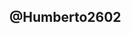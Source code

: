 @Humberto2602
-
<!---
N°1   prueba

EJERCICIO 1
Instalación del ambiente
El presente ejercicio busca realizar la instalación del ambiente para el desarrollo del trabajo práctico. A
continuación se listará una serie de aplicaciones a instalar
1. Instalar el IDE Visual Studio Code: Un IDE (Entorno de desarrollo integrado), es una aplicación que
nos brinda facilidades al momento de generar código. Dentro de Pro Contacto utilizamos Visual Studio
Code para los proyectos relacionados a aplicaciones web y móviles. El mismo permite trabajar con
varios lenguajes tales como: HTML, CSS, C#, Javascript, APEX (NodeJS, Angular, IONIC, React,
Typescript, etc).
2. Instalar GIT y GIT Bash: Git es una aplicación utilizada para el control de versionado de código. En
otras palabras, es una suerte de “disco” en donde se guardarán los distintos files que componen
nuestra aplicación (ejemplo: index.html, estilos.css, etc). La gran ventaja de GIT es que al momento de
subir una versión nueva de un archivo, genera un “backup” de la versión anterior para poder ser
restaurado cuando se desee. Además, el código se encuentra en la “nube”, por lo que puede ser
accedido y descargado desde cualquier lugar que tenga acceso a internet.

Se procedio a la instalación de:
1. Instalación de IDE Visual Studio Code.
2. Instalar GIT y GIT Bash.

Ejerecicio N° 2
Las siguientes preguntas están orientadas a la comprensión del protocolo HTTP. Son agnósticas al lenguaje de
programación, la idea es comprender los conceptos del estándar:

1. ¿Qué es un servidor HTTP?
ES un protoclo que nos permite enviar la solicitud de información de  un sitio web  al servidor y viceversa este envia 
la respuesta del servidoe al buscardor con la información solicitada.

2. ¿Qué son los verbos HTTP? Mencionar los más conocidos
Los verbos HTTP permiten comunicar al servidor lo que se quiere realizar con un recurso bajo una URL.Estos verbos indican qué acción queremos realizar sobre el servidor 
 Los verbos  más importates de HTTP (especialmente para hacer aplicaciones REST) son POST, GET, PUT, DELETE y HEAD.

3. ¿Qué es un request y un response en una comunicación HTTP? ¿Qué son los headers?
El Respons es el mesaje de respuesta que envia el servidor ante la solicitud de un cliente.
El Request es la solicitud que envia el cliente al servidor

Un Headres se encatga de enviar información acerca del servidor, navegador del cliente y la pagina web solicitada, los headres son la parte central de los Http.

4. ¿Qué es un queryString? (En el contexto de una url)

Es la parte de una URL que contiene los datos que deben pasar a aplicaciones web como los programas CGI.

5. ¿Qué es el responseCode? ¿Qué significado tiene los posibles valores devueltos?
Los codigos de respuesta nos indican si se ha completado satisfactoriamnete  una solictud HTTP.
Entre las mas recurrentes tenemos:
404 Not Found El servidor no pudo encontrar el contenido solicitado. Este código de respuesta es uno de los más conocidos  en la web.

Entre los valores devueltos estan:
Respuestas informativas ( 100– 199),
Respuestas satisfactorias ( 200- 299),
Redirecciones ( 300– 399),
Errores de los clientes ( 400- 499),
y errores de los servidores ( 500- 599) 

6. ¿Cómo se envía la data en un Get y cómo en un POST?

Con el método GET, los datos que se envían al servidor se escriben en la misma dirección URL, el metodo Post en cambia viaja a través  del cuerpo
Http request

7. ¿Qué verbo http utiliza el navegador cuando accedemos a una página?


8. Explicar brevemente qué son las estructuras de datos JSON y XML dando ejemplo de
estructuras posibles.

Json :El formato JSON se utiliza para estructurar datos en forma de texto y permite el intercambio de información entre aplicaciones de manera sencilla,
liviana y rápida.
ejemplo:  {
  "nombre":"Jonh",
  "profesion":"vendedor",
  "edad":48,
  "nivel": "junior"
  }
  
XML: Es un lenguaje que permite compartir datos entre sistemas. Se escribe en ficheros de texto plano, que pueden ser fácilmente procesables por cualquier 
lenguaje de programación y además pueden ser fácilmente transferibles a través de cualquier red de datos.
ejemplo:
<deporte>
  <jugador>leonel Messi</jugador>
  <posicion>delantero</posicion>
  </deporte>

  9. Explicar brevemente el estándar SOAP
 Es un protocolo estándar que define cómo dos objetos en diferentes procesos pueden comunicarse por medio de intercambio de datos XML

10. Explicar brevemente el estándar REST Full


11. ¿Qué son los headers en un request? ¿Para qué se utiliza el key Content-type en un header?


Ejercicio N°4


Usuario: hwcybernet@curious-hawk-8blhtf.com  Clave Kaicha2602.  
https://trailblazer.me/id/jhflores
noreply@salesforce.com
Dom 6/3/2022 10:25 AM
Your Contacts import is complete. Here are your results:

Contacts Created: 20
Contacts Updated: 0
Contacts Ignored: 0 (We ignored updates that we couldn't match to an existing record.)
Contacts Failed:  0 (We couldn't import these due to errors.)
Contacts Rejected:  0 (We rejected duplicate rows.)

Processed job information for imported Contacts: https://curious-hawk-8blhtf-dev-ed.my.salesforce.com/7508c000006uEnHAAU?fromEmail=1
[contacts_to_import - contacts_to_import (1).csv](https://github.com/Humberto2602/Humberto2602/files/8193445/contacts_to_import.-.contacts_to_import.1.csv)

![Data import wizar1](https://user-images.githubusercontent.com/100371913/156941219-c9138645-b858-4c69-ad51-34108a5d5208.png)
![Data import wizar2](https://user-images.githubusercontent.com/100371913/156941220-02be4ad5-d152-4e08-be34-9262d8f38470.png)
![Data import wizar3](https://user-images.githubusercontent.com/100371913/156941221-9dcb055a-195d-4707-b3b6-b55a0fc615e4.png)
![Data import wizar4](https://user-images.githubusercontent.com/100371913/156941223-b6d2f31a-f827-49e6-af91-43b89f35492c.png)
![Data import wizar 5](https://user-images.githubusercontent.com/100371913/156941246-7639199f-bae1-48ef-a2a8-f790a380c26f.png)
![Data import wizar 6](https://user-images.githubusercontent.com/100371913/156941248-9aa3597d-d5ba-4e8f-a782-8a576b13315a.png)
![Data import wizar 7](https://user-images.githubusercontent.com/100371913/156941250-828e91fa-61a8-4c8b-a62c-b14fa40dadfe.png)
![Data import wizar 8](https://user-images.githubusercontent.com/100371913/156941251-bac5046f-4164-461d-91cf-95d8fcad6e1a.png)
![Data import wizar 9](https://user-images.githubusercontent.com/100371913/156941252-53150ee5-5478-43a3-b6e3-2560e05f0de5.png)
![Data import wizar10](https://user-images.githubusercontent.com/100371913/156941263-41aa0fd5-fdc1-42f3-85fa-37687db4949a.png)

Ejercicio N°5
Explicar que son conceptualmente, qué datos almacenan en forma estándar y cómo se relacionan el resto
(algunos no se relacionan entre sí) cada uno de los siguientes objetos de Salesforce.

1) Lead :    Es un potencial cliente que demuestra interes en un producto o servicio ofrecido por la empresa.
             Datos que se almacenan de manera standard:
             First name ,Last name,  Phone, Email, Company.

2) Account:  Son compañias con las cuales se realizan negocios.
             Datos que se almacenan:
             Account name, Parent Account, Phone, Industry,Web site.

3) Contact:   Es la persona o personas  con las cuales se gestiona el proceso de negociación, en ocasiones es el representante legal, 
un gerente o el dueño de la compañia, será la  persona encraga de los procesos de evaluación de adquisición del producto o servicio.
              Datos que se almacenan:
              First name ,Last name,  Account name, Phone, Email, Company.

4) Opportunity:Es el proceso de negociación, los acuerdos que se realizan entre el cliente y proveedor.
               Datos que se almacenan:
               Opportunity name, Account name, Close date, Amount,Probability.

5) Product:    Es el servicio ó bien que se ofrece al cliente. 
               Datos que se almacenan:
							 Product name, Product family, Product code,Product currency.	

6) Price book: Es una lista de productos ó servicios asociados a precios.     
               Datos que se almacenan:
							 Price book name, Description.
 
7) Quote:      Es el proceso de distribución de los lead, casos o tareas dentro de la organización.
               Datos que se almacenan:
							 Quote name, Oppotunity name.

8) Asset:      Es un producto que fue adquirido o instalado, realizando un seguimiento  se puede ver la cronologia de compra, mantenimieto o servicio adquirido. 
               Datos que se almacenan:
							 Asset name, Account; Contact, Product,Purchase date. 
9) Article:    Son nuestra documentación sobre procesos.   
               Datos que se almacenan:
							 Article name, Description; Owner name.
Ejercicio N°6

A. ¿Qué es Salesforce?

Salesforce es el CRM (Customer Relationship Management) número 1 en el mundo, permite registrar y ayudar con el trato con el cliente desde el primer contacto. Cuenta con distintas nubes: Sales Cloud, Service Cloud, Marketing Cloud entre otras especialidades. 

B. ¿Qué es Sales Cloud?

Sales Cloud, como su nombre lo dice es la nube de ventas de Salesforce el CRM, con objetos estándar como: Candidatos, Cuentas, Contactos y Oportunidades. Permite centralizar la información del cliente desde que es un prospecto hasta que se convierte en una oportunidad de venta, cubriendo clientes B2C y B2B.

C. ¿Qué es Service Cloud?

Service Cloud es parte del ecosistema de Salesforce, dedicada a la atención del cliente y soporte y así garantizar el éxito del mismo. 

D. ¿Qué es Health Cloud?

Health Cloud es la plataforma de Salesforce creada para el mundo de TI salud, combinando las mejores prácticas del CRM personalizado para crear y mejorar el relacionamiento médico-paciente. 

E. ¿Qué es Marketing Cloud?

Salesforce Marketing Cloud es la nube dedicada al equipo de marketing permitiendo crear campañas y crear o mejorar las relaciones con los clientes. 


Funcionalidades de Salesforce

A. ¿Qué es un Record Type?
 
Los Record Types en Salesforce, permiten diferenciar formularios, procesos comerciales, campos, incluso distintos tipos de valores en campos de selección. 

B. ¿Qué es un Report Type?

En un Report Type se crean las relaciones entre objetos, principales y secundarios, se define cuáles campos se pueden visualizar. Los registros que se podrán ver en el informe sólo son aquellos que cumplan con los criterios definidos en el report type. 



C. ¿Qué es un Page Layout?

Un Page Layout es un formulario en Salesforce, allí se definen los campos que se mostrarán, si son obligatorios o no, los botones, y la organización de los mismos.

D. ¿Qué es un Compact Layout?

Un Compact Layout contiene los campos claves, o los más relevantes para la organización o el proceso, estos aparecen en las aplicaciones móviles, Lighting Experience o en integraciones. 

E. ¿Qué es un Perfil?

Un perfil, es un conjunto de permisos y configuraciones que se otorgan a usuarios o grupo de usuarios. Entonces, el perfil va a determinar cómo se relaciona con los campos y objetos dentro de Salesforce. 

F. ¿Qué es un Rol?

Los roles determinan la visibilidad de los datos dentro de Salesforce, se pueden crear jerarquías que nos permiten guardar los datos. Por ejemplo: los ejecutivos de cuenta no pueden visualizar los datos de sus compañeros con el mismo rol, pero el gerente comercial puede ver los datos de ambos. 

G. ¿Qué es un Validation Rule?

Las reglas de validación son fórmulas o expresiones, que involucran 1 o más campos, que tienen como finalidad validar que los criterios requeridos se cumplan, si se cumplen el resultado es “True” y si no “False”, si el resultado es el último se envía un mensaje de error. 

H. ¿Qué diferencia hay entre una relación Master Detail y Lookup?

Un Master Detail es la relación entre padre e hijo, si el padre se elimina también el hijo y un lookup es una relación de búsqueda. 

Para determinar la diferencia entre un Master Detail y un Lookup, mejor preguntarnos, ¿cuándo deberíamos usar uno u otro? 

Usemos Master Detail cuando necesitemos crear campos maestros que usen: SUM, AVG, MIN de los hijos. Solo se pueden crear 2 Master Details por objeto y si un objeto es hijo, no puede ser el padre de otro. 

I. ¿Qué es un Sandbox?

Una Sandbox, como su traducción indica, es una caja de arena, donde podemos crear configuraciones y así no realizar cambios en producción directamente. 


J. ¿Qué es un ChangeSet?

Un ChangeSet es un conjunto de cambios, podemos traspasar los cambios realizados entre las Sandboxes y producción, hay cambios entrantes y salientes, antes de realizar los cambios definitivos podemos verificar si hay errores. 

K. ¿Para qué sirve el import Wizard de Salesforce?

Permite importar registro a objetos personalizados y estándares en Salesforce. 


L. ¿Para qué sirve la funcionalidad Web to Lead?

El Web to Lead, permite generar un código, que se inserta en una página web y crear un formulario, así poder dirigir los candidatos que se generen a Salesforce. 

M. ¿Para qué sirve la funcionalidad Web to Case?

El Web to Case, permite generar un código, que se inserta en una página web y crear un formulario, así poder dirigir los casos que se generen a Salesforce. 

N. ¿Para qué sirve la funcionalidad Omnichannel?

El Omnicanal permite a Salesforce tener diferentes canales de comunicación para la atención con el cliente, puede ser usado desde Sales o Service Cloud, le permite creación de casos o redirigir conversaciones a través de la consola a los agentes de servicios. 

O. ¿Para qué sirve la funcionalidad Chatter?

El chatter es un Chat dentro de salesforce, que le permite a los usuarios tener conversaciones entre ellos, o en la página del chatter o en registros específicos. Por ejemplo, podría tener una conversación sobre una oportunidad y poder impulsar la negociación, sin tener que usar correos electrónicos. 

Conceptos generales

A. ¿Qué significa SaaS?

SaaS significa Software as a Service, es decir el proveer de servicios en la nube, provee de actualizaciones y mantiene el software, sin que el cliente deba preocuparse. 

B. ¿Salesforce es Saas?

Sí, Salesforce es un Saas, provee a sus usuarios de mantenimiento y resguardo de los datos, también actualizaciones automáticas. 


C. ¿Qué significa que una solución sea Cloud?

Significa que no se encuentra en una servidor local, sino que se encuentra en la nube. 

D. ¿Qué significa que una solución sea On-Premise?

Se refiere a la instalación de un software dentro de un servidor en las instalaciones de una organización. 

E. ¿Qué es un pipeline de ventas?

Es el embudo de ventas, basado en las etapas o estrategias de ventas,por lo que puede saber lo que hace el vendedor durante todo el proceso de ventas. 

F. ¿Qué es un funnel de ventas?

Un funnel de ventas permite determinar la tasa de conversión del vendedor, a diferencia del pipeline que se basa en el proceso, el funnel se trata de números. 

G. ¿Qué significa Customer Experience?

La experiencia del cliente se basa en cualquier interacción del cliente con la organización y los sentimientos que le generan, un cliente incluso podría completar la venta y aún así no haberse sentido bien y no volver a comprar. 

H. ¿Qué significa omnicanalidad?

Es una estrategía de ventas, que permite al cliente comunicarse desde cualquier canal: email, SMS, RRSS, etc. La misma estrategía comunicacional debe ser usada en todos los canales, ya que los clientes pueden ir de un canal a otro, por ejemplo la web puede deribar a una red social o viceversa. 

I. ¿Qué significa que un negocio sea B2B?¿Qué significa que un negocio sea B2C?¿Qué es un KPI?

B2B: son empresas que venden a otras empresas, por ejemplo la relación de ventas entre un productor y un distribuidor o un distribuidor un comerciante minorista. 

B2C: empresas que se dedican a la atención al cliente final, como el retail. 

KPI: Son indicadores claves o medidor de desempeño, esta definición se da con las metas. 

J. ¿Qué es una API y en qué se diferencia de una Rest API?

API: sus siglas en inglés: application programming interface, es un software intermediario entre aplicaciones. 

K. ¿Qué es un Proceso Batch?
Es un procesamiento por lotes, y se ejecutan sin que el usuario haga nada. 

L. ¿Qué es Kanban?

Un Kanban es un método de gestión, se implementa a través de un tablero de eficacia, permite a los equipos visualizar sus flujos y carga de trabajo. 

M. ¿Qué es un ERP?

Un ERP es un sistema dedicado a automatizar y ayudar los procesos empresariales: Finanzas, administración, ventas

N. ¿Salesforce es un ERP?

No, Salesforce es un CRM. Salesforce registra la relación con el cliente. 






